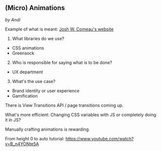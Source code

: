 ## (Micro) Animations
_by Andi_

Example of what is meant: [Josh W. Comeau's website](https://www.joshwcomeau.com/css/interactive-guide-to-flexbox/)

1. What libraries do we use?

- CSS animations
- Greensock

2. Who is responsible for saying what is to be done?

- UX department

3. What's the use case?

- Brand identity or user experience
- Gamification

There is View Transitions API / page transitions coming up. 

What's more efficient: Changing CSS variables with JS or completely doing it in JS?

Manually crafting animations is rewarding.

From height 0 to auto tutorial: https://www.youtube.com/watch?v=B_n4YONte5A
